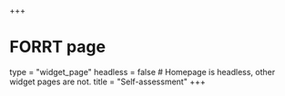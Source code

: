 +++
# FORRT page
type = "widget_page"
headless = false  # Homepage is headless, other widget pages are not.
title = "Self-assessment"
+++
